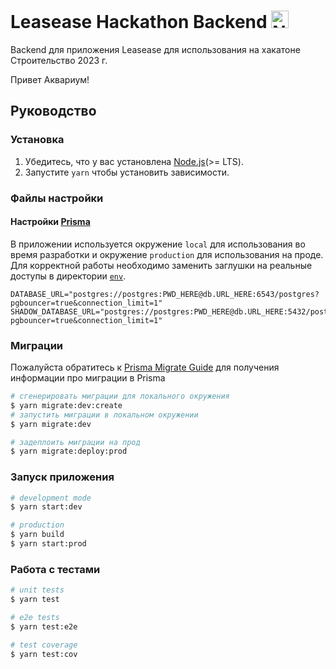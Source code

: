 # Leasease Hackathon Backend <a href="https://nestjs.com/" target="blank"><img src="https://nestjs.com/img/logo_text.svg" height="28px" alt="Nest Logo"/></a>

Backend для приложения Leasease для использования на хакатоне Строительство 2023 г.

Привет Аквариум!

## Руководство

### Установка

1. Убедитесь, что у вас установлена  [Node.js](https://nodejs.org)(>= LTS).
2. Запустите `yarn` чтобы установить зависимости.

### Файлы настройки

#### Настройки [Prisma](https://github.com/prisma/prisma)

В приложении используется окружение `local`
для использования во время разработки и окружение `production` для использования на проде.  Для корректной работы необходимо заменить заглушки на реальные доступы в директории [`env`](env).

```dosini
DATABASE_URL="postgres://postgres:PWD_HERE@db.URL_HERE:6543/postgres?pgbouncer=true&connection_limit=1"
SHADOW_DATABASE_URL="postgres://postgres:PWD_HERE@db.URL_HERE:5432/postgres?pgbouncer=true&connection_limit=1"
```

### Миграции

Пожалуйста обратитесь к [Prisma Migrate Guide](https://www.prisma.io/docs/guides/database/developing-with-prisma-migrate) для получения информации про миграции в Prisma

```bash
# сгенерировать миграции для локального окружения
$ yarn migrate:dev:create
# запустить миграции в локальном окружении
$ yarn migrate:dev

# задеплоить миграции на прод
$ yarn migrate:deploy:prod
```

### Запуск приложения 

```bash
# development mode
$ yarn start:dev

# production
$ yarn build
$ yarn start:prod
```

### Работа с тестами

```bash
# unit tests
$ yarn test

# e2e tests
$ yarn test:e2e

# test coverage
$ yarn test:cov
```